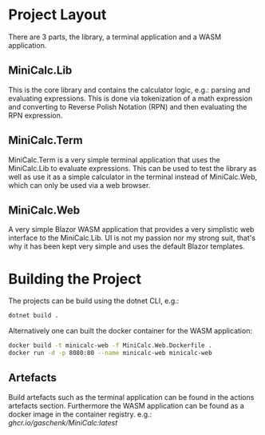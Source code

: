 # Project Layout

There are 3 parts, the library, a terminal application and a WASM application.

## MiniCalc.Lib

This is the core library and contains the calculator logic, e.g.: parsing and evaluating expressions.
This is done via tokenization of a math expression and converting to Reverse Polish Notation (RPN)
and then evaluating the RPN expression.

## MiniCalc.Term

MiniCalc.Term is a very simple terminal application that uses the MiniCalc.Lib to evaluate expressions.
This can be used to test the library as well as use it as a simple calculator in the terminal instead of MiniCalc.Web,
which can only be used via a web browser.

## MiniCalc.Web

A very simple Blazor WASM application that provides a very simplistic web interface to the MiniCalc.Lib.
UI is not my passion nor my strong suit, that's why it has been kept very simple and uses the default Blazor templates.

# Building the Project

The projects can be build using the dotnet CLI, e.g.:

```sh
dotnet build .
```

Alternatively one can built the docker container for the WASM application:

```sh
docker build -t minicalc-web -f MiniCalc.Web.Dockerfile .
docker run -d -p 8080:80 --name minicalc-web minicalc-web
```

## Artefacts

Build artefacts such as the terminal application can be found in the actions artefacts section.
Furthermore the WASM application can be found as a docker image in the container registry.
e.g.: *ghcr.io/gaschenk/MiniCalc:latest*
